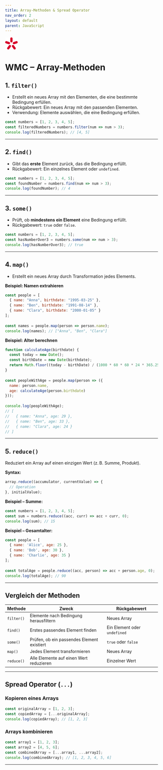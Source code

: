 ```yaml
---
title: Array-Methoden & Spread Operator
nav_order: 2
layout: default
parent: JavaScript
---
```


![bg left:50% 80%](../../assets/imgs/spg_logo.png)

# WMC – Array-Methoden

## 1. `filter()`

- Erstellt ein neues Array mit den Elementen, die eine bestimmte Bedingung erfüllen.
- Rückgabewert: Ein neues Array mit den passenden Elementen.
- Verwendung: Elemente auswählen, die eine Bedingung erfüllen.

```javascript
const numbers = [1, 2, 3, 4, 5];
const filteredNumbers = numbers.filter(num => num > 3);
console.log(filteredNumbers); // [4, 5]
```

---

## 2. `find()`

- Gibt das **erste** Element zurück, das die Bedingung erfüllt.
- Rückgabewert: Ein einzelnes Element oder `undefined`.

```javascript
const numbers = [1, 2, 3, 4, 5];
const foundNumber = numbers.find(num => num > 3);
console.log(foundNumber); // 4
```

---

## 3. `some()`

- Prüft, ob **mindestens ein Element** eine Bedingung erfüllt.
- Rückgabewert: `true` oder `false`.

```javascript
const numbers = [1, 2, 3, 4, 5];
const hasNumberOver3 = numbers.some(num => num > 3);
console.log(hasNumberOver3); // true
```

---

## 4. `map()`

- Erstellt ein neues Array durch Transformation jedes Elements.

**Beispiel: Namen extrahieren**

```javascript
const people = [
  { name: "Anna", birthdate: "1995-03-25" },
  { name: "Ben", birthdate: "1991-08-14" },
  { name: "Clara", birthdate: "2000-01-05" }
];

const names = people.map(person => person.name);
console.log(names); // ["Anna", "Ben", "Clara"]
```

**Beispiel: Alter berechnen**

```javascript
function calculateAge(birthdate) {
  const today = new Date();
  const birthDate = new Date(birthdate);
  return Math.floor((today - birthDate) / (1000 * 60 * 60 * 24 * 365.25));
}

const peopleWithAge = people.map(person => ({
  name: person.name,
  age: calculateAge(person.birthdate)
}));

console.log(peopleWithAge);
// [
//   { name: "Anna", age: 29 },
//   { name: "Ben", age: 33 },
//   { name: "Clara", age: 24 }
// ]
```

---

## 5. `reduce()`

Reduziert ein Array auf einen einzigen Wert (z. B. Summe, Produkt).

**Syntax:**

```javascript
array.reduce((accumulator, currentValue) => {
  // Operation
}, initialValue);
```

**Beispiel – Summe:**

```javascript
const numbers = [1, 2, 3, 4, 5];
const sum = numbers.reduce((acc, curr) => acc + curr, 0);
console.log(sum); // 15
```

**Beispiel – Gesamtalter:**

```javascript
const people = [
  { name: 'Alice', age: 25 },
  { name: 'Bob', age: 30 },
  { name: 'Charlie', age: 35 }
];

const totalAge = people.reduce((acc, person) => acc + person.age, 0);
console.log(totalAge); // 90
```

---

## Vergleich der Methoden

| Methode     | Zweck                                              | Rückgabewert              |
|-------------|----------------------------------------------------|----------------------------|
| `filter()`  | Elemente nach Bedingung herausfiltern              | Neues Array                |
| `find()`    | Erstes passendes Element finden                    | Ein Element oder `undefined` |
| `some()`    | Prüfen, ob ein passendes Element existiert         | `true` oder `false`        |
| `map()`     | Jedes Element transformieren                       | Neues Array                |
| `reduce()`  | Alle Elemente auf einen Wert reduzieren            | Einzelner Wert             |

---

## Spread Operator (`...`)

### Kopieren eines Arrays

```javascript
const originalArray = [1, 2, 3];
const copiedArray = [...originalArray];
console.log(copiedArray); // [1, 2, 3]
```

### Arrays kombinieren

```javascript
const array1 = [1, 2, 3];
const array2 = [4, 5, 6];
const combinedArray = [...array1, ...array2];
console.log(combinedArray); // [1, 2, 3, 4, 5, 6]
```

---
